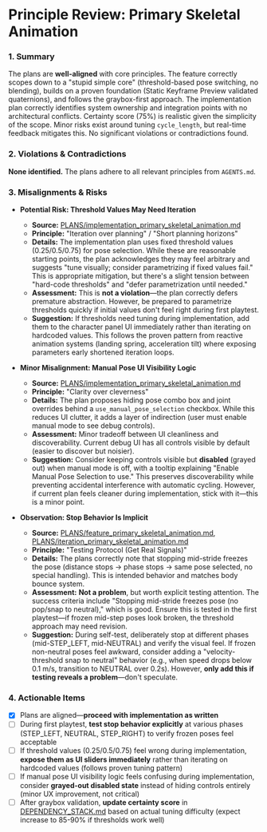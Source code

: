# Principle Review: Primary Skeletal Animation

### 1. Summary

The plans are **well-aligned** with core principles. The feature correctly scopes down to a "stupid simple core" (threshold-based pose switching, no blending), builds on a proven foundation (Static Keyframe Preview validated quaternions), and follows the graybox-first approach. The implementation plan correctly identifies system ownership and integration points with no architectural conflicts. Certainty score (75%) is realistic given the simplicity of the scope. Minor risks exist around tuning `cycle_length`, but real-time feedback mitigates this. No significant violations or contradictions found.

### 2. Violations & Contradictions

**None identified.** The plans adhere to all relevant principles from `AGENTS.md`.

### 3. Misalignments & Risks

- **Potential Risk: Threshold Values May Need Iteration**
  - **Source:** [PLANS/implementation_primary_skeletal_animation.md](PLANS/implementation_primary_skeletal_animation.md:66-74)
  - **Principle:** "Iteration over planning" / "Short planning horizons"
  - **Details:** The implementation plan uses fixed threshold values (0.25/0.5/0.75) for pose selection. While these are reasonable starting points, the plan acknowledges they may feel arbitrary and suggests "tune visually; consider parametrizing if fixed values fail." This is appropriate mitigation, but there's a slight tension between "hard-code thresholds" and "defer parametrization until needed."
  - **Assessment:** This is **not a violation**—the plan correctly defers premature abstraction. However, be prepared to parametrize thresholds quickly if initial values don't feel right during first playtest.
  - **Suggestion:** If thresholds need tuning during implementation, add them to the character panel UI immediately rather than iterating on hardcoded values. This follows the proven pattern from reactive animation systems (landing spring, acceleration tilt) where exposing parameters early shortened iteration loops.

- **Minor Misalignment: Manual Pose UI Visibility Logic**
  - **Source:** [PLANS/implementation_primary_skeletal_animation.md](PLANS/implementation_primary_skeletal_animation.md:138-144)
  - **Principle:** "Clarity over cleverness"
  - **Details:** The plan proposes hiding pose combo box and joint overrides behind a `use_manual_pose_selection` checkbox. While this reduces UI clutter, it adds a layer of indirection (user must enable manual mode to see debug controls).
  - **Assessment:** Minor tradeoff between UI cleanliness and discoverability. Current debug UI has all controls visible by default (easier to discover but noisier).
  - **Suggestion:** Consider keeping controls visible but **disabled** (grayed out) when manual mode is off, with a tooltip explaining "Enable Manual Pose Selection to use." This preserves discoverability while preventing accidental interference with automatic cycling. However, if current plan feels cleaner during implementation, stick with it—this is a minor point.

- **Observation: Stop Behavior Is Implicit**
  - **Source:** [PLANS/feature_primary_skeletal_animation.md](PLANS/feature_primary_skeletal_animation.md:43-45), [PLANS/iteration_primary_skeletal_animation.md](PLANS/iteration_primary_skeletal_animation.md:96-98)
  - **Principle:** "Testing Protocol (Get Real Signals)"
  - **Details:** The plans correctly note that stopping mid-stride freezes the pose (distance stops → phase stops → same pose selected, no special handling). This is intended behavior and matches body bounce system.
  - **Assessment:** **Not a problem**, but worth explicit testing attention. The success criteria include "Stopping mid-stride freezes pose (no pop/snap to neutral)," which is good. Ensure this is tested in the first playtest—if frozen mid-step poses look broken, the threshold approach may need revision.
  - **Suggestion:** During self-test, deliberately stop at different phases (mid-STEP_LEFT, mid-NEUTRAL) and verify the visual feel. If frozen non-neutral poses feel awkward, consider adding a "velocity-threshold snap to neutral" behavior (e.g., when speed drops below 0.1 m/s, transition to NEUTRAL over 0.2s). However, **only add this if testing reveals a problem**—don't speculate.

### 4. Actionable Items

- [x] Plans are aligned—**proceed with implementation as written**
- [ ] During first playtest, **test stop behavior explicitly** at various phases (STEP_LEFT, NEUTRAL, STEP_RIGHT) to verify frozen poses feel acceptable
- [ ] If threshold values (0.25/0.5/0.75) feel wrong during implementation, **expose them as UI sliders immediately** rather than iterating on hardcoded values (follows proven tuning pattern)
- [ ] If manual pose UI visibility logic feels confusing during implementation, consider **grayed-out disabled state** instead of hiding controls entirely (minor UX improvement, not critical)
- [ ] After graybox validation, **update certainty score** in [DEPENDENCY_STACK.md](PLANS/DEPENDENCY_STACK.md) based on actual tuning difficulty (expect increase to 85-90% if thresholds work well)
